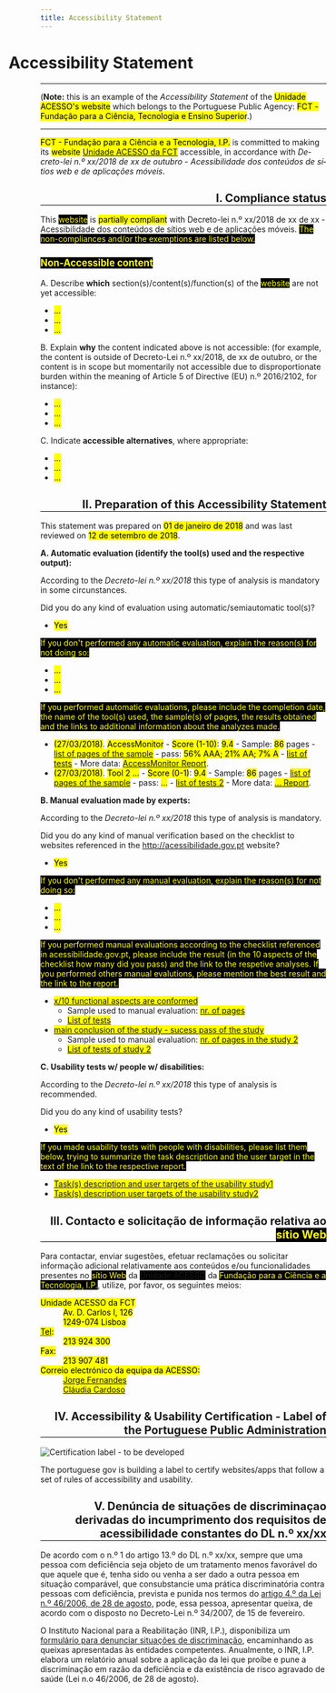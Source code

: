 ```yaml
---
title: Accessibility Statement
---
```

<style type="text/css">
  h1 {text-indent:-2em;}
  h2 {text-align:right; font-size:140%; border-bottom:1px solid #000; padding-bottom:0}
  h3 {font-size:120%;}
  .conditional-text {background-color:black; color:yellow}
</style>

# Accessibility Statement 

***
 
(<strong>Note:</strong> this is an example of the <em>Accessibility Statement</em> of the <mark>Unidade ACESSO's website</mark> which belongs to the Portuguese Public Agency: <mark>FCT - Fundação para a Ciência, Tecnologia e Ensino Superior</mark>.)
 
***
 
<mark><span id="statement-owner">FCT - Fundação para a Ciência e a Tecnologia, I.P.</span></mark> is committed to making its <mark><span id="statement-webapp" title="get a)website, or b) mobile application">website</span></mark> <mark><a href="http://www.acessibilidade.gov.pt" id="webapp-url"><span id="webapp-name" title="http://www.acessibilidade.gov.pt">Unidade ACESSO da FCT</span></a></mark> accessible, in accordance with <em lang="pt-PT">Decreto-lei n.º xx/2018 de xx de outubro - Acessibilidade dos conteúdos de sítios web e de aplicações móveis</em>.
 
## I. Compliance status
 
This <span title=" put a) website, or b) mobile application" class="conditional-text">website</span> is <mark><span id="status-compliance" title="get a) fully compliant, b) partially compliant, c) not compliant">partially compliant</span></mark> with Decreto-lei n.º xx/2018 de xx de xx - Acessibilidade dos conteúdos de sítios web e de aplicações móveis. <span class="conditional-text" title="(this sentence appears only when you chose b) or c)">The non-compliances and/or the exemptions are listed below.</span>
 
### <span title="this subsection appears only when you chose b) or c) and needs to display a non-compliance list" class="conditional-text">Non-Accessible content</span>
 
A. Describe <strong>which</strong> section(s)/content(s)/function(s) of the <span title="put a) website, or b) mobile application" class="conditional-text">website</span> are not yet accessible:
 
<ul>
  <li><mark><span id="no-compliant-which-1">...</span></mark></li>
  <li><mark><span id="no-compliant-which-2">...</span></mark></li>
  <li><mark><span id="no-compliant-which-n">...</span></mark></li>
</ul>
 
B. Explain <strong>why</strong> the content indicated above is not accessible: (for example, the content is outside of Decreto-Lei n.º xx/2018, de xx de outubro,  or the content is in scope but momentarily not accessible due to disproportionate burden within the meaning of Article 5 of Directive (EU) n.º 2016/2102, for instance):
 
<ul>
  <li><mark><span id="no-compliant-why-1">...</span></mark></li>
  <li><mark><span id="no-compliant-why-2">...</span></mark></li>
  <li><mark><span id="no-compliant-why-n">...</span></mark></li>
</ul>
 
C. Indicate <strong>accessible alternatives</strong>, where appropriate:
 
<ul>
  <li><mark><span id="no-compliant-alt-1">...</span></mark></li>
  <li><mark><span id="no-compliant-alt-2">...</span></mark></li>
  <li><mark><span id="no-compliant-alt-n">...</span></mark></li>
</ul>
 
## II. Preparation of this Accessibility Statement
 
This statement was prepared on <mark><span id="statement-date-created">01 de janeiro de 2018</span></mark> and was last reviewed on <mark><span id="statement-date-review">12 de setembro de 2018</span></mark>.
 
**A. Automatic evaluation (identify the tool(s) used and the respective output):** 
 
According to the <em lang="pt-PT">Decreto-lei n.º xx/2018</em> this type of analysis is mandatory in some circunstances. 
 
Did you do any kind of evaluation using automatic/semiautomatic tool(s)?
 - <mark><span id="automatic-evaluation" title="get a) Yes, b) No">Yes</span></mark>
 
<span class="conditional-text" title="If NO">If you don't performed any automatic evaluation, explain the reason(s) for not doing so:</span>
 
<ul>
  <li><mark><span id="ae-no-reason1">...</span></mark></li>
  <li><mark><span id="ae-no-reason2">...</span></mark></li>
  <li><mark><span id="ae-no-reasonn">...</span></mark></li>
</ul>
 
<span title="if YES" class="conditional-text">If you performed automatic evaluations, please include the completion date, the name of the tool(s) used, the sample(s) of pages, the results obtained and the links to additional information about the analyzes made.</span>
 
<ul>
  <li><mark>(<span title="Last update" id="aen1_update">27/03/2018</span>)</mark>. <mark><span title="Tool" id="aen1_tool">AccessMonitor</span></mark> - <mark><span title="Scale" id="aen1_scale">Score (1-10)</span></mark>: <mark><span title="Score" id="aen1_score">9.4</span></mark> - Sample: <mark><span title="sample" id="aen1_sample">86</span></mark> pages - <mark><a href="http://www.acessibilidade.gov.pt/accessmonitor/wcag20/?sid=3962" id="aen1_samplelink_uri"><span id="aen1_samplelink">list of pages of the sample</span></a></mark> - pass: <mark><span title="pass" id="aen1_pass">56% AAA; 21% AA; 7% A</span></mark> - <mark><a href="https://docs.google.com/spreadsheets/d/1iTht_2_fznEpa-sc5VPKTLtY5MGMYzq-Ad__YWPXOlA/edit#gid=0" id="aen1_testslist_uri"><span id="aen1_testslist">list of tests</span></a></mark> - More data: <mark><a href="http://www.acessibilidade.gov.pt/accessmonitor/wcag20/?sid=3962" id="aen1_more_uri"><span title="More data" id="aen1_more">AccessMonitor Report</span></a></mark>.</li>
   <li><mark>(<span title="Last update" id="aen2_update">27/03/2018</span>)</mark>. <mark><span title="Tool" id="aen2_tool">Tool 2 ...</span></mark> - <mark><span title="Scale" id="aen2_scale">Score (0-1)</span></mark>: <mark><span title="Score" id="aen2_score">9.4</span></mark> - Sample: <mark><span title="sample" id="aen2_sample">86</span></mark> pages - <mark><a href="http://" id="aen2_samplelink_uri"><span id="aen2_samplelink">list of pages of the sample</span></a></mark> - pass: <mark><span title="pass" id="aen2_pass">...</span></mark> - <mark><a href="https://..." id="aen2_testslist_uri"><span id="aen2_testslist">list of tests 2</span></a></mark> - More data: <mark><a href="http://..." id="aen2_more_uri"><span title="More data" id="aen2_more">... Report</span></a></mark>.</li>  
</ul>
 
**B. Manual evaluation made by experts:**
 
According to the <em lang="pt-PT">Decreto-lei n.º xx/2018</em> this type of analysis is mandatory.
 
Did you do any kind of manual verification based on the checklist to websites referenced in the http://acessibilidade.gov.pt website?
 
 - <mark><span id="manual-evaluation" title="get a) Yes, b) No">Yes</span></mark>
 
<span class="conditional-text" title="If NO">If you don't performed any manual evaluation, explain the reason(s) for not doing so:</span>
 
<ul>
  <li><mark><span id="me-no-reason1">...</span></mark></li>
  <li><mark><span id="me-no-reason2">...</span></mark></li>
  <li><mark><span id="me-no-reasonn">...</span></mark></li>
</ul>
 
<span title="if YES" class="conditional-text">If you performed manual evaluations according to the checklist referenced in acessibilidade.gov.pt, please include the result (in the 10 aspects of the checklist how many did you pass) and the link to the respetive analyses. If you performed others manual evalutions, please mention the best result and the link to the report.</span>
 
<ul>
  <li><mark><a href="https://jorgeponto.github.io/a11y/lista-verificacao.html" id="me01-pass-uri"><span id="me01-pass">x/10 functional aspects are conformed</span></a></mark>
   <ul>
    <li>Sample used to manual evaluation: <mark><a href="http://" id="me01-sample-uri"><span id="me01-sample">nr. of pages</span></a></mark></li>
    <li><mark><a href="http://"><span id="me01-tests">List of tests</span></a></mark></li>
  </ul></li>
  <li><mark><a href="https://" id="me02-pass-uri"><span id="me02-pass">main conclusion of the study - sucess pass of the study</span></a></mark>
<ul>
    <li>Sample used to manual evaluation: <mark><a href="http://" id="me02-sample-uri"><span id="me02-sample">nr. of pages in the study 2</span></a></mark></li>
    <li><mark><a href="http://"><span id="me02-tests">List of tests of study 2</span></a></mark></li>
  </ul></li>
</ul>
  
**C. Usability tests w/ people w/ disabilities:**
 
According to the <em lang="pt-PT">Decreto-lei n.º xx/2018</em> this type of analysis is recommended. 
 
Did you do any kind of usability tests?
 - <mark><span id="usability-evaluation" title="get a) Yes, b) No">Yes</span></mark>
 
<span title="if YES" class="conditional-text">If you made usability tests with people with disabilities, please list them below, trying to summarize the task description and the user target in the text of the link to the respective report.</span>
 
<ul>
  <li><mark><a href="" title="link to study report" id="ue01-uri"><span id="ue01">Task(s) description and user targets of the usability study1</span></a></mark></li>
   <li><mark><a href="" title="link to study report" id="ue02-uri"><span id="ue02">Task(s) description user targets of the usability study2</span></a></mark></li>
</ul>
 
## III. Contacto e solicitação de informação relativa ao <span title=" put a) website, or b) mobile application" class="conditional-text">sítio Web</span>
 
Para contactar, enviar sugestões, efetuar reclamações ou solicitar informação adicional relativamente aos conteúdos e/ou funcionalidades presentes no <span title=" put a) website, or b) mobile application" class="conditional-text">sítio Web</span> da <span class="conditional-text"><a href="http://www.acessibilidade.gov.pt">Unidade ACESSO</a></span> da <span class="conditional-text">Fundação para a Ciência e a Tecnologia, I.P.</span>, utilize, por favor, os seguintes meios:
 
<dl id="contact-info">
  <dt><mark>Unidade ACESSO da FCT</mark></dt>
  <dd><mark>Av. D. Carlos I, 126<br>1249-074 Lisboa</mark></dd>
  <dt><mark><abbr title="telefone">Tel</abbr>:</mark></dt>
  <dd><mark>213 924 300</mark></dd>
  <dt><mark>Fax:</mark></dt>
  <dd><mark>213 907 481</mark></dd>
  <dt><mark>Correio electrónico da equipa da ACESSO:</mark></dt>
  <dd><mark><a href="mailto:jorge.fernandes@fct.pt" title="jorge.fernandes@fct.pt">Jorge Fernandes</a></mark></dd>
  <dd><mark><a href="mailto:claudia.cardoso@fct.pt" title="claudia.cardoso@fct.pt">Cláudia Cardoso</a></mark></dd>
</dl>
 
## IV. Accessibility & Usability Certification - Label of the Portuguese Public Administration
 
![Certification label - to be developed](http://www.acessibilidade.gov.pt/image/acess.gif)
 
The portuguese gov is building a label to certify websites/apps that follow a set of rules of accessibility and usability.
 
## V. Denúncia de situações de discriminaçao derivadas do incumprimento dos requisitos de acessibilidade constantes do DL n.º xx/xx
 
De acordo com o n.º 1 do artigo 13.º do DL n.º xx/xx, sempre que uma pessoa com deficiência seja objeto de um tratamento menos favorável do que aquele que é, tenha sido ou venha a ser dado a outra pessoa em situação comparável, que consubstancie uma prática discriminatória contra pessoas com deficiência, prevista e punida nos termos do [artigo 4.º da Lei n.º 46/2006, de 28 de agosto,](http://data.dre.pt/eli/lei/46/2006/08/28/p/dre/pt/html) pode, essa pessoa, apresentar queixa, de acordo com o disposto no Decreto-Lei n.º 34/2007, de 15 de fevereiro.
 
O Instituto Nacional para a Reabilitação (INR, I.P.), disponibiliza um [formulário para denunciar situações de discriminação](http://www.inr.pt/uploads/Formulario_queixa.rtf.rtf), encaminhando as queixas apresentadas às entidades competentes. Anualmente, o INR, I.P. elabora um relatório anual sobre a aplicação da lei que proíbe e pune a discriminação em razão da deficiência e da existência de risco agravado de saúde (Lei n.o 46/2006, de 28 de agosto). 
